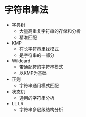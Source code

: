 # 字符串算法

* 字典树
  * 大量高重复字符串的存储和分析
  * 精准匹配
* KMP
  * 在长字符串里找模式
  * 是字符串的一部分
* Wildcard
  * 带通配符的字符串模式
  * 以KMP为基础
* 正则
  * 字符串通用模式匹配
* 状态机
  * 通用的字符串分析
* LL LR
  * 字符串多层级结构分析


